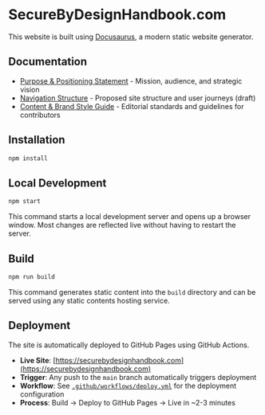 # SecureByDesignHandbook.com

This website is built using [Docusaurus](https://docusaurus.io/), a modern static website generator.

## Documentation

- [Purpose & Positioning Statement](purpose-and-positioning.md) - Mission, audience, and strategic vision
- [Navigation Structure](navigation-structure.md) - Proposed site structure and user journeys (draft)
- [Content & Brand Style Guide](style-guide.md) - Editorial standards and guidelines for contributors

## Installation

```bash
npm install
```

## Local Development

```bash
npm start
```

This command starts a local development server and opens up a browser window. Most changes are reflected live without having to restart the server.

## Build

```bash
npm run build
```

This command generates static content into the `build` directory and can be served using any static contents hosting service.

## Deployment

The site is automatically deployed to GitHub Pages using GitHub Actions. 

- **Live Site**: [https://securebydesignhandbook.com](https://securebydesignhandbook.com)
- **Trigger**: Any push to the `main` branch automatically triggers deployment
- **Workflow**: See [`.github/workflows/deploy.yml`](.github/workflows/deploy.yml) for the deployment configuration
- **Process**: Build → Deploy to GitHub Pages → Live in ~2-3 minutes
